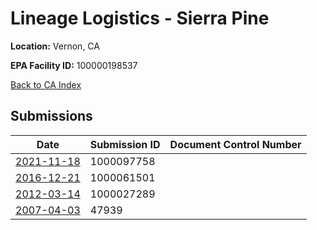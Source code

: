 # Lineage Logistics - Sierra Pine

**Location:** Vernon, CA

**EPA Facility ID:** 100000198537

[Back to CA Index](../../index.md)

## Submissions

| Date | Submission ID | Document Control Number |
|------|--------------|-------------------------|
| [2021-11-18](submissions/1000097758.md) | 1000097758 |  |
| [2016-12-21](submissions/1000061501.md) | 1000061501 |  |
| [2012-03-14](submissions/1000027289.md) | 1000027289 |  |
| [2007-04-03](submissions/47939.md) | 47939 |  |
